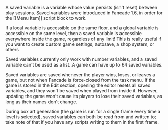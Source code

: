 A saved variable is a variable whose value persists (isn't reset) between play sessions. Saved variables were introduced in Fancade 1.6, in order for the [[Menu Item]] script block to work.

If a local variable is accessible on the same floor, and a global variable is accessible on the same level, then a saved variable is accessible everywhere inside the game, regardless of any limit! This is really useful if you want to create custom game settings, autosave, a shop system, or others 

Saved variables currently only work with number variables, and a saved variable can't be used as a list. A game can have up to 64 saved variables.

Saved variables are saved whenever the player wins, loses, or leaves a game, but not when Fancade is force-closed from the task menu. If the game is stored in the Edit section, opening the editor resets all saved variables, and they won't be saved when played from inside it. However, updating the game won't cause its players to lose their saved variables, as long as their names don't change.

During box art generation (the game is run for a single frame every time a level is selected), saved variables can both be read from and written to; take note of that if you have any scripts writing to them in the first frame.